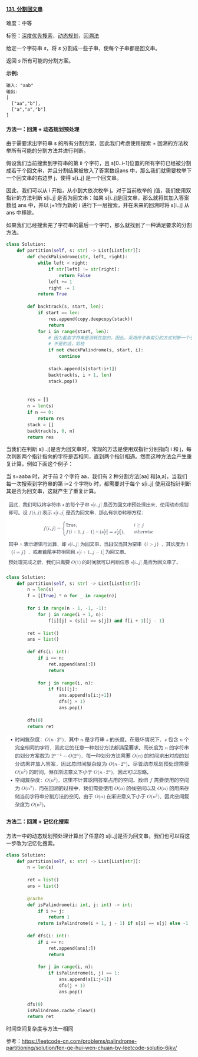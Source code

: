 #### [131. 分割回文串](https://leetcode-cn.com/problems/palindrome-partitioning/)

难度：中等

标签：[深度优先搜索](../原理/深度优先搜索.md)，[动态规划](../原理/动态规划.md)，[回溯法](../原理/回溯法.md)

给定一个字符串 *s*，将 *s* 分割成一些子串，使每个子串都是回文串。

返回 *s* 所有可能的分割方案。

**示例:**

```
输入: "aab"
输出:
[
  ["aa","b"],
  ["a","a","b"]
]
```

#### 方法一：回溯 + 动态规划预处理

由于需要求出字符串 s 的所有分割方案，因此我们考虑使用搜索 + 回溯的方法枚举所有可能的分割方法并进行判断。

假设我们当前搜索到字符串的第 ii 个字符，且 s[0..i-1]位置的所有字符已经被分割成若干个回文串，并且分割结果被放入了答案数组ans 中，那么我们就需要枚举下一个回文串的右边界 j，使得 s[i..j] 是一个回文串。

因此，我们可以从 i 开始，从小到大依次枚举 j。对于当前枚举的 j值，我们使用双指针的方法判断 s[i..j] 是否为回文串：如果 s[i..j]是回文串，那么就将其加入答案数组 ans 中，并以 j+1作为新的 i 进行下一层搜索，并在未来的回溯时将 s[i..j] 从ans 中移除。

如果我们已经搜索完了字符串的最后一个字符，那么就找到了一种满足要求的分割方法。

```python
class Solution:
    def partition(self, s: str) -> List[List[str]]:
        def checkPalindrome(str, left, right):
            while left < right:
                if str[left] != str[right]:
                    return False
                left += 1
                right -= 1
            return True

        def backtrack(s, start, len):
            if start == len:
                res.append(copy.deepcopy(stack))
                return
            for i in range(start, len):
                # 因为截取字符串是消耗性能的，因此，采用传子串索引的方式判断一个子串是否是回文子串
                # 不是的话，剪枝
                if not checkPalindrome(s, start, i):
                    continue

                stack.append(s[start:i+1])
                backtrack(s, i + 1, len)
                stack.pop()


        res = []
        n = len(s)
        if n == 0:
            return res
        stack = []
        backtrack(s, 0, n)
        return res
```

当我们在判断 s[i..j]是否为回文串时，常规的方法是使用双指针分别指向 i 和 j，每次判断两个指针指向的字符是否相同，直到两个指针相遇。然而这种方法会产生重复计算，例如下面这个例子：

当 s=aaba 时，对于前 2 个字符 aa，我们有 2 种分割方法[aa] 和[a,a]，当我们每一次搜索到字符串的第 i=2 个字符b 时，都需要对于每个 s[i..j] 使用双指针判断其是否为回文串，这就产生了重复计算。

![image-20210910234244706](img/image-20210910234244706.png)

```python
class Solution:
    def partition(self, s: str) -> List[List[str]]:
        n = len(s)
        f = [[True] * n for _ in range(n)]

        for i in range(n - 1, -1, -1):
            for j in range(i + 1, n):
                f[i][j] = (s[i] == s[j]) and f[i + 1][j - 1]

        ret = list()
        ans = list()

        def dfs(i: int):
            if i == n:
                ret.append(ans[:])
                return
            
            for j in range(i, n):
                if f[i][j]:
                    ans.append(s[i:j+1])
                    dfs(j + 1)
                    ans.pop()

        dfs(0)
        return ret
```

![image-20210910234328234](img/image-20210910234328234.png)

#### 方法二：回溯 + 记忆化搜索

方法一中的动态规划预处理计算出了任意的 s[i..j]是否为回文串，我们也可以将这一步改为记忆化搜索。

```python
class Solution:
    def partition(self, s: str) -> List[List[str]]:
        n = len(s)

        ret = list()
        ans = list()

        @cache
        def isPalindrome(i: int, j: int) -> int:
            if i >= j:
                return 1
            return isPalindrome(i + 1, j - 1) if s[i] == s[j] else -1

        def dfs(i: int):
            if i == n:
                ret.append(ans[:])
                return
            
            for j in range(i, n):
                if isPalindrome(i, j) == 1:
                    ans.append(s[i:j+1])
                    dfs(j + 1)
                    ans.pop()

        dfs(0)
        isPalindrome.cache_clear()
        return ret
```

时间空间复杂度与方法一相同

参考：https://leetcode-cn.com/problems/palindrome-partitioning/solution/fen-ge-hui-wen-chuan-by-leetcode-solutio-6jkv/

